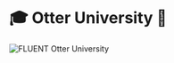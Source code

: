 # 🎓 Otter University 🦦

![FLUENT Otter University](https://github.com/OtterUniversity/.github/assets/68407783/7312e8f3-61dc-4189-92a8-606e5250abbb)
